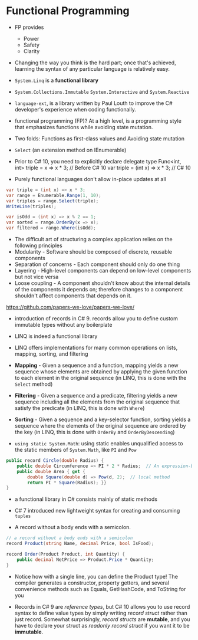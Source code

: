# Functional Programming

* FP provides
    * Power
    * Safety
    * Clarity

* Changing the way you think is the hard part; once that's
achieved, learning the syntax of any particular language is relatively easy.

* `System.Linq` is a **functional library**

* `System.Collections.Immutable` `System.Interactive` and `System.Reactive`

* `language-ext`, is a library written by Paul Louth to improve the C# developer's experience when coding functionally.

* functional programming (FP)? At a high level, is a
programming style that emphasizes functions while avoiding state mutation.

* Two folds: Functions as first-class values and Avoiding state mutation

* `Select` (an extension method on IEnumerable)

* Prior to C# 10, you need to explicitly declare delegate type
Func<int, int> triple = x => x * 3;  // Before C# 10
var triple = (int x) => x * 3;  // C# 10

* Purely functional languages don't allow in-place updates at all

```c#
var triple = (int x) => x * 3;
var range = Enumerable.Range(1, 10);
var triples = range.Select(triple);
WriteLine(triples);

var isOdd = (int x) => x % 2 == 1;
var sorted = range.OrderBy(x => x);
var filtered = range.Where(isOdd);
```

* The difficult art of structuring a complex
application relies on the following principles
* Modularity - Software should be composed of discrete, reusable components
* Separation of concerns - Each component should only do one thing
* Layering - High-level components can depend on low-level components but not vice versa
* Loose coupling - A component shouldn't know about the internal details of the components it depends on; therefore changes to a component shouldn't affect components that depends on it.

https://github.com/papers-we-love/papers-we-love/

* introduction of records in C# 9. records allow you to define custom immutable types
without any boilerplate

* LINQ is indeed a functional library

* LINQ offers implementations for many common operations on lists, mapping, sorting, and filtering

* **Mapping** - Given a sequence and a function, mapping yields a new sequence
whose elements are obtained by applying the given function to each element in
the original sequence (in LINQ, this is done with the `Select` method)

* **Filtering** - Given a sequence and a predicate, filtering yields a new sequence
including all the elements from the original sequence that satisfy the predicate
(in LINQ, this is done with `Where`)

* **Sorting** - Given a sequence and a key-selector function, sorting yields a
sequence where the elements of the original sequence are ordered by the key (in
LINQ, this is done with `OrderBy` and `OrderByDescending`)

* `using static System.Math`: using static enables unqualified access to the static members of `System.Math`, like `PI` and `Pow`

```c#
public record Circle(double Radius) {
	public double Circumference => PI * 2 * Radius;  // An expression-bodied property
	public double Area { get {
        double Square(double d) => Pow(d, 2);  // local method
        return PI * Square(Radius); }}
}
```

* a functional library in C# consists mainly of static methods

* C# 7 introduced new lightweight syntax for creating and consuming `tuples`

* A record without a body ends with a semicolon.

```c#
// a record without a body ends with a semicolon
record Product(string Name, decimal Price, bool IsFood);

record Order(Product Product, int Quantity) {
    public decimal NetPrice => Product.Price * Quantity;
}
```

* Notice how with a single line, you can define the Product type! The compiler
generates a constructor, property getters, and several convenience methods such
as Equals, GetHashCode, and ToString for you

* Records in C# 9 are _reference types_, but C# 10 allows you to use
record syntax to define value types by simply writing _record struct_ rather
than just record. Somewhat surprisingly, _record structs_ are **mutable**, and
you have to declare your struct as _readonly record struct_ if you want it to be
**immutable**.
